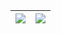 | ![](https://github-readme-stats.vercel.app/api?username=shikukuya&show_icons=true&theme=dark&count_private=true) | ![](https://github-readme-stats.vercel.app/api/top-langs/?username=shikukuya&theme=dark&layout=compact) |
| - | - |
